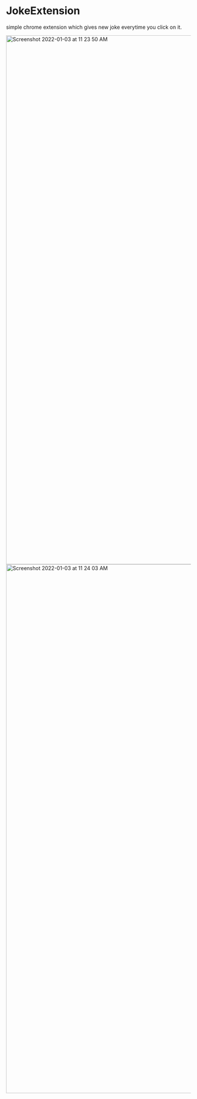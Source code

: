# JokeExtension
simple chrome extension which gives new joke everytime you click on it.

<img width="1440" alt="Screenshot 2022-01-03 at 11 23 50 AM" src="https://user-images.githubusercontent.com/72271841/147902835-fbfc8a06-0d17-415c-a8bb-99a5d15e05ab.png">
<img width="1440" alt="Screenshot 2022-01-03 at 11 24 03 AM" src="https://user-images.githubusercontent.com/72271841/147902843-6ad20b92-0f46-4322-834f-d2492f539a76.png">
